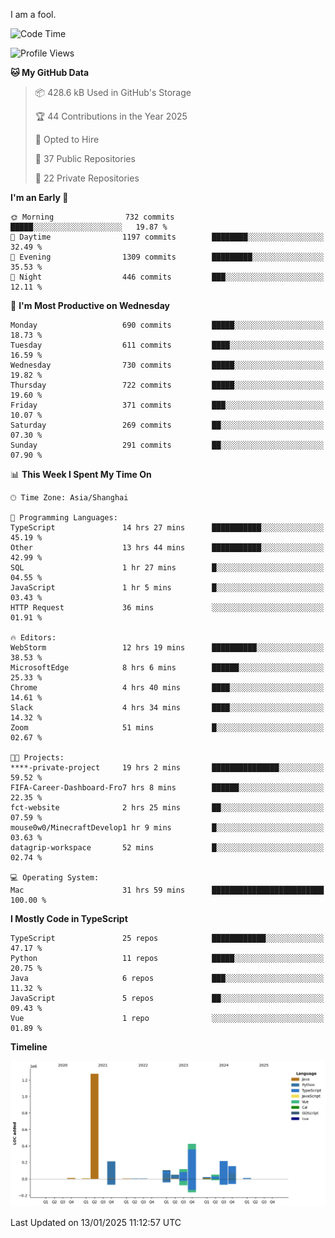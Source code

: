 I am a fool.

<!--START_SECTION:waka-->
![Code Time](http://img.shields.io/badge/Code%20Time-2%2C424%20hrs%2031%20mins-blue)

![Profile Views](http://img.shields.io/badge/Profile%20Views-0-blue)

**🐱 My GitHub Data** 

> 📦 428.6 kB Used in GitHub's Storage 
 > 
> 🏆 44 Contributions in the Year 2025
 > 
> 💼 Opted to Hire
 > 
> 📜 37 Public Repositories 
 > 
> 🔑 22 Private Repositories 
 > 
**I'm an Early 🐤** 

```text
🌞 Morning                732 commits         █████░░░░░░░░░░░░░░░░░░░░   19.87 % 
🌆 Daytime                1197 commits        ████████░░░░░░░░░░░░░░░░░   32.49 % 
🌃 Evening                1309 commits        █████████░░░░░░░░░░░░░░░░   35.53 % 
🌙 Night                  446 commits         ███░░░░░░░░░░░░░░░░░░░░░░   12.11 % 
```
📅 **I'm Most Productive on Wednesday** 

```text
Monday                   690 commits         █████░░░░░░░░░░░░░░░░░░░░   18.73 % 
Tuesday                  611 commits         ████░░░░░░░░░░░░░░░░░░░░░   16.59 % 
Wednesday                730 commits         █████░░░░░░░░░░░░░░░░░░░░   19.82 % 
Thursday                 722 commits         █████░░░░░░░░░░░░░░░░░░░░   19.60 % 
Friday                   371 commits         ███░░░░░░░░░░░░░░░░░░░░░░   10.07 % 
Saturday                 269 commits         ██░░░░░░░░░░░░░░░░░░░░░░░   07.30 % 
Sunday                   291 commits         ██░░░░░░░░░░░░░░░░░░░░░░░   07.90 % 
```


📊 **This Week I Spent My Time On** 

```text
🕑︎ Time Zone: Asia/Shanghai

💬 Programming Languages: 
TypeScript               14 hrs 27 mins      ███████████░░░░░░░░░░░░░░   45.19 % 
Other                    13 hrs 44 mins      ███████████░░░░░░░░░░░░░░   42.99 % 
SQL                      1 hr 27 mins        █░░░░░░░░░░░░░░░░░░░░░░░░   04.55 % 
JavaScript               1 hr 5 mins         █░░░░░░░░░░░░░░░░░░░░░░░░   03.43 % 
HTTP Request             36 mins             ░░░░░░░░░░░░░░░░░░░░░░░░░   01.91 % 

🔥 Editors: 
WebStorm                 12 hrs 19 mins      ██████████░░░░░░░░░░░░░░░   38.53 % 
MicrosoftEdge            8 hrs 6 mins        ██████░░░░░░░░░░░░░░░░░░░   25.33 % 
Chrome                   4 hrs 40 mins       ████░░░░░░░░░░░░░░░░░░░░░   14.61 % 
Slack                    4 hrs 34 mins       ████░░░░░░░░░░░░░░░░░░░░░   14.32 % 
Zoom                     51 mins             █░░░░░░░░░░░░░░░░░░░░░░░░   02.67 % 

🐱‍💻 Projects: 
****-private-project     19 hrs 2 mins       ███████████████░░░░░░░░░░   59.52 % 
FIFA-Career-Dashboard-Fro7 hrs 8 mins        ██████░░░░░░░░░░░░░░░░░░░   22.35 % 
fct-website              2 hrs 25 mins       ██░░░░░░░░░░░░░░░░░░░░░░░   07.59 % 
mouse0w0/MinecraftDevelop1 hr 9 mins         █░░░░░░░░░░░░░░░░░░░░░░░░   03.63 % 
datagrip-workspace       52 mins             █░░░░░░░░░░░░░░░░░░░░░░░░   02.74 % 

💻 Operating System: 
Mac                      31 hrs 59 mins      █████████████████████████   100.00 % 
```

**I Mostly Code in TypeScript** 

```text
TypeScript               25 repos            ████████████░░░░░░░░░░░░░   47.17 % 
Python                   11 repos            █████░░░░░░░░░░░░░░░░░░░░   20.75 % 
Java                     6 repos             ███░░░░░░░░░░░░░░░░░░░░░░   11.32 % 
JavaScript               5 repos             ██░░░░░░░░░░░░░░░░░░░░░░░   09.43 % 
Vue                      1 repo              ░░░░░░░░░░░░░░░░░░░░░░░░░   01.89 % 
```



**Timeline**

![Lines of Code chart](https://raw.githubusercontent.com/VeejaLiu/VeejaLiu/master/assets/bar_graph.png)


 Last Updated on 13/01/2025 11:12:57 UTC
<!--END_SECTION:waka-->
